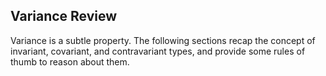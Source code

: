 ## Variance Review

Variance is a subtle property. The following sections recap the concept of invariant, covariant, and contravariant types, and provide some rules of thumb to reason about them.